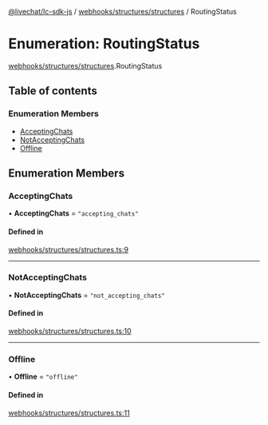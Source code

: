 [@livechat/lc-sdk-js](../README.md) / [webhooks/structures/structures](../modules/webhooks_structures_structures.md) / RoutingStatus

# Enumeration: RoutingStatus

[webhooks/structures/structures](../modules/webhooks_structures_structures.md).RoutingStatus

## Table of contents

### Enumeration Members

- [AcceptingChats](webhooks_structures_structures.RoutingStatus.md#acceptingchats)
- [NotAcceptingChats](webhooks_structures_structures.RoutingStatus.md#notacceptingchats)
- [Offline](webhooks_structures_structures.RoutingStatus.md#offline)

## Enumeration Members

### AcceptingChats

• **AcceptingChats** = ``"accepting_chats"``

#### Defined in

[webhooks/structures/structures.ts:9](https://github.com/livechat/lc-sdk-js/blob/a921f8a/src/webhooks/structures/structures.ts#L9)

___

### NotAcceptingChats

• **NotAcceptingChats** = ``"not_accepting_chats"``

#### Defined in

[webhooks/structures/structures.ts:10](https://github.com/livechat/lc-sdk-js/blob/a921f8a/src/webhooks/structures/structures.ts#L10)

___

### Offline

• **Offline** = ``"offline"``

#### Defined in

[webhooks/structures/structures.ts:11](https://github.com/livechat/lc-sdk-js/blob/a921f8a/src/webhooks/structures/structures.ts#L11)
